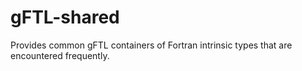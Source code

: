 # gFTL-shared
Provides common gFTL containers of Fortran intrinsic types that are encountered frequently.
